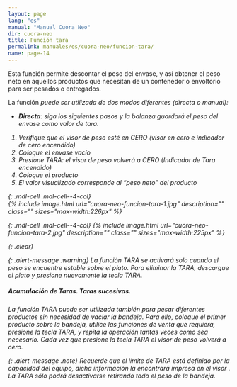 ```yaml
---
layout: page
lang: "es"
manual: "Manual Cuora Neo"
dir: cuora-neo
title: Función tara
permalink: manuales/es/cuora-neo/funcion-tara/
name: page-14
---
```

Esta función permite descontar el peso del envase, y así obtener el peso neto en aquellos productos que necesitan de un contenedor o envoltorio para ser pesados o entregados.

La función <i class="systel-tecla-13"/> puede ser utilizada de dos modos diferentes (directa o manual):

- **Directa**: siga los siguientes pasos y la balanza guardará el peso del envase como valor de tara.
1. Verifique que el visor de peso esté en CERO (visor en cero e indicador de cero encendido)
2. Coloque el envase vacío
3. Presione TARA: el visor de peso volverá a CERO (Indicador de Tara encendido)
4. Coloque el producto
5. El valor visualizado corresponde al *“peso neto”* del producto

{: .mdl-cell .mdl-cell--4-col}  
{% include image.html url="cuora-neo-funcion-tara-1.jpg" description="" class="" sizes="max-width:226px" %}

{: .mdl-cell .mdl-cell--4-col}
{% include image.html url="cuora-neo-funcion-tara-2.jpg" description="" class="" sizes="max-width:225px" %}

{: .clear}

{: .alert-message .warning}
La función TARA se activará solo cuando el peso se encuentre estable sobre el plato.
Para eliminar la TARA, descargue el plato y presione nuevamente la tecla TARA.

##### Acumulación de Taras. Taras sucesivas.
La función TARA puede ser utilizada también para pesar diferentes productos sin necesidad de vaciar la bandeja.
Para ello, coloque el primer producto sobre la bandeja, utilice las funciones de venta que requiera, presione la tecla TARA, y repita la operación tantas veces como sea necesario. Cada vez que presione la tecla TARA el visor de peso volverá a cero.

{: .alert-message .note}
Recuerde que el límite de TARA está definido por la capacidad del equipo, dicha información la encontrará impresa en el visor .
La TARA sólo podrá desactivarse retirando todo el peso de la bandeja.
